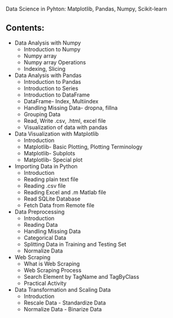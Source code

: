 Data Science in Pyhton: Matplotlib, Pandas, Numpy, Scikit-learn

## Contents:
* Data Analysis with Numpy
  * Introduction to Numpy
  * Numpy array
  * Numpy array Operations
  * Indexing, Slicing
* Data Analysis with Pandas
  * Introduction to Pandas
  * Introduction to Series
  * Introduction to DataFrame
  * DataFrame- Index, Multiindex
  * Handling Missing Data- dropna, fillna
  * Grouping Data
  * Read, Write .csv, .html, excel file
  * Visualization of data with pandas
* Data Visualization with Matplotlib
  * Introduction
  * Matplotlib- Basic Plotting, Plotting Terminology
  * Matplotlib- Subplots
  * Matplotlib- Special plot
* Importing Data in Python
  * Introduction
  * Reading plain text file
  * Reading .csv file
  * Reading Excel and .m Matlab file
  * Read SQLite Database
  * Fetch Data from Remote file
* Data Preprocessing
  * Introduction
  * Reading Data
  * Handling Missing Data
  * Categorical Data
  * Splitting Data in Training and Testing Set
  * Normalize Data
* Web Scraping
  * What is Web Scraping
  * Web Scraping Process
  * Search Element by TagName and TagByClass
  * Practical Activity
* Data Transformation and Scaling Data
  * Introduction
  * Rescale Data - Standardize Data
  * Normalize Data - Binarize Data

